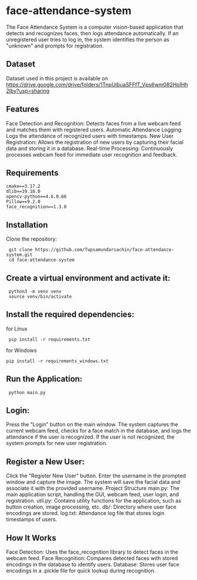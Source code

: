 # face-attendance-system

The Face Attendance System is a computer vision-based application that detects and recognizes faces, then logs attendance automatically. If an unregistered user tries to log in, the system identifies the person as "unknown" and prompts for registration.


## Dataset

Dataset used in this project is available on https://drive.google.com/drive/folders/1TnpUibuaSFFfT_Vps6wm082HoIHh2lby?usp=sharing


## Features

Face Detection and Recognition: Detects faces from a live webcam feed and matches them with registered users.
Automatic Attendance Logging: Logs the attendance of recognized users with timestamps.
New User Registration: Allows the registration of new users by capturing their facial data and storing it in a database.
Real-time Processing: Continuously processes webcam feed for immediate user recognition and feedback.

## Requirements

    cmake==3.17.2
    dlib==19.18.0
    opencv-python==4.6.0.66
    Pillow==9.2.0
    face_recognition==1.3.0


## Installation
Clone the repository:

     git clone https://github.com/Tupsamundarsachin/face-attendance-system.git
     cd face-attendance-system


## Create a virtual environment and activate it:
     python3 -m venv venv
     source venv/bin/activate



## Install the required dependencies:

for Linux

     pip install -r requirements.txt

for Windows

    pip install -r requirements_windows.txt

## Run the Application:
     python main.py
     
## Login:

Press the "Login" button on the main window.
The system captures the current webcam feed, checks for a face match in the database, and logs the attendance if the user is recognized.
If the user is not recognized, the system prompts for new user registration.



## Register a New User:

Click the "Register New User" button.
Enter the username in the prompted window and capture the image.
The system will save the facial data and associate it with the provided username.
Project Structure
main.py: The main application script, handling the GUI, webcam feed, user login, and registration.
util.py: Contains utility functions for the application, such as button creation, image processing, etc.
db/: Directory where user face encodings are stored.
log.txt: Attendance log file that stores login timestamps of users.


## How It Works

Face Detection: Uses the face_recognition library to detect faces in the webcam feed.
Face Recognition: Compares detected faces with stored encodings in the database to identify users.
Database: Stores user face encodings in a .pickle file for quick lookup during recognition.





